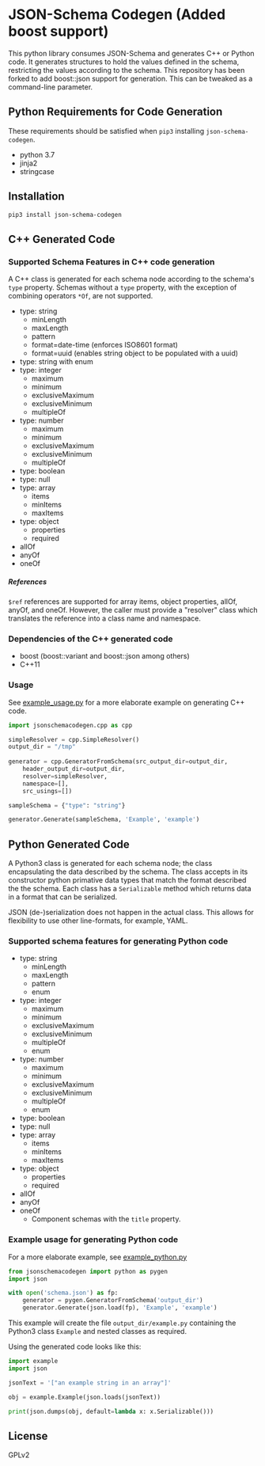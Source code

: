 # JSON-Schema Codegen (Added boost support)

This python library consumes JSON-Schema and generates C++ or Python code.  It generates structures to hold the values defined in the schema, restricting the values according to the schema. 
This repository has been forked to add boost::json support for generation. This can be tweaked as a command-line parameter.

## Python Requirements for Code Generation

These requirements should be satisfied when `pip3` installing `json-schema-codegen`.

* python 3.7
* jinja2
* stringcase

## Installation

```sh
pip3 install json-schema-codegen
```

## C++ Generated Code

### Supported Schema Features in C++ code generation

A C++ class is generated for each schema node according to the schema's `type` property.  Schemas without a `type` property, with the exception of combining operators `*Of`, are not supported.

* type: string
    * minLength
    * maxLength
    * pattern
    * format=date-time (enforces ISO8601 format)
    * format=uuid (enables string object to be populated with a uuid)
* type: string with enum
* type: integer
    * maximum
    * minimum
    * exclusiveMaximum
    * exclusiveMinimum
    * multipleOf
* type: number
    * maximum
    * minimum
    * exclusiveMaximum
    * exclusiveMinimum
    * multipleOf 
* type: boolean
* type: null
* type: array
    * items
    * minItems
    * maxItems
* type: object
    * properties
    * required
* allOf
* anyOf
* oneOf

##### References

`$ref` references are supported for array items, object properties, allOf, anyOf, and oneOf.  However, the caller must provide a "resolver" class which translates the reference into a class name and namespace. 

### Dependencies of the C++ generated code

* boost (boost::variant and boost::json among others)
* C++11

### Usage
See [example_usage.py](./examples/example_usage.py) for a more elaborate example on generating C++ code.

```py
import jsonschemacodegen.cpp as cpp

simpleResolver = cpp.SimpleResolver()
output_dir = "/tmp"
    
generator = cpp.GeneratorFromSchema(src_output_dir=output_dir,
    header_output_dir=output_dir, 
    resolver=simpleResolver,
    namespace=[],
    src_usings=[])

sampleSchema = {"type": "string"}

generator.Generate(sampleSchema, 'Example', 'example')
```

## Python Generated Code

A Python3 class is generated for each schema node; the class encapsulating the data described by the schema.  The class accepts in its constructor python primative data types that match the format described the the schema.  Each class has a `Serializable` method which returns data in a format that can be serialized.

JSON (de-)serialization does not happen in the actual class.  This allows for flexibility to use other line-formats, for example, YAML.

### Supported schema features for generating Python code

* type: string
    * minLength
    * maxLength
    * pattern
    * enum
* type: integer
    * maximum
    * minimum
    * exclusiveMaximum
    * exclusiveMinimum
    * multipleOf
    * enum
* type: number
    * maximum
    * minimum
    * exclusiveMaximum
    * exclusiveMinimum
    * multipleOf 
    * enum
* type: boolean
* type: null
* type: array
    * items
    * minItems
    * maxItems
* type: object
    * properties
    * required
* allOf
* anyOf
* oneOf
    * Component schemas with the `title` property.

### Example usage for generating Python code

For a more elaborate example, see [example_python.py](./examples/example_python.py)

```py
from jsonschemacodegen import python as pygen
import json

with open('schema.json') as fp:
    generator = pygen.GeneratorFromSchema('output_dir')
    generator.Generate(json.load(fp), 'Example', 'example')
```

This example will create the file `output_dir/example.py` containing the Python3 class `Example` and nested classes as required.

Using the generated code looks like this:
```py
import example
import json

jsonText = '["an example string in an array"]'

obj = example.Example(json.loads(jsonText))

print(json.dumps(obj, default=lambda x: x.Serializable()))
```

## License

GPLv2


